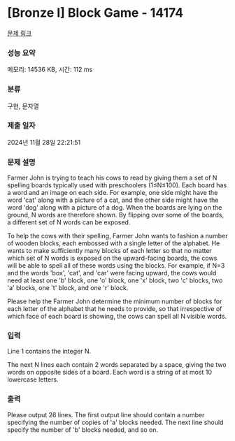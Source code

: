 # [Bronze I] Block Game - 14174 

[문제 링크](https://www.acmicpc.net/problem/14174) 

### 성능 요약

메모리: 14536 KB, 시간: 112 ms

### 분류

구현, 문자열

### 제출 일자

2024년 11월 28일 22:21:51

### 문제 설명

<p>Farmer John is trying to teach his cows to read by giving them a set of N spelling boards typically used with preschoolers (1≤N≤100). Each board has a word and an image on each side. For example, one side might have the word 'cat' along with a picture of a cat, and the other side might have the word 'dog' along with a picture of a dog. When the boards are lying on the ground, N words are therefore shown. By flipping over some of the boards, a different set of N words can be exposed.</p>

<p>To help the cows with their spelling, Farmer John wants to fashion a number of wooden blocks, each embossed with a single letter of the alphabet. He wants to make sufficiently many blocks of each letter so that no matter which set of N words is exposed on the upward-facing boards, the cows will be able to spell all of these words using the blocks. For example, if N=3 and the words 'box', 'cat', and 'car' were facing upward, the cows would need at least one 'b' block, one 'o' block, one 'x' block, two 'c' blocks, two 'a' blocks, one 't' block, and one 'r' block.</p>

<p>Please help the Farmer John determine the minimum number of blocks for each letter of the alphabet that he needs to provide, so that irrespective of which face of each board is showing, the cows can spell all N visible words.</p>

### 입력 

 <p>Line 1 contains the integer N.</p>

<p>The next N lines each contain 2 words separated by a space, giving the two words on opposite sides of a board. Each word is a string of at most 10 lowercase letters.</p>

### 출력 

 <p>Please output 26 lines. The first output line should contain a number specifying the number of copies of 'a' blocks needed. The next line should specify the number of 'b' blocks needed, and so on.</p>

